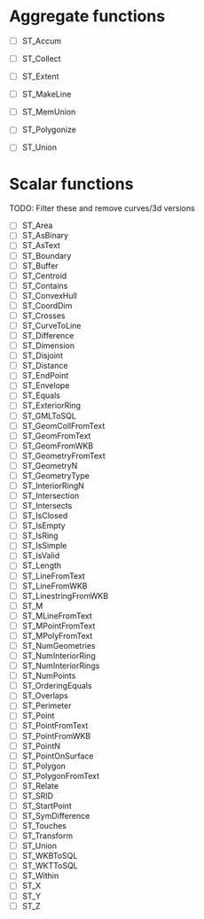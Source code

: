 

# Aggregate functions
- [ ] ST_Accum
- [ ] ST_Collect
- [ ] ST_Extent
- [ ] ST_MakeLine
- [ ] ST_MemUnion
- [ ] ST_Polygonize
- [ ] ST_Union



# Scalar functions

TODO: Filter these and remove curves/3d versions
- [ ] ST_Area
- [ ] ST_AsBinary
- [ ] ST_AsText
- [ ] ST_Boundary
- [ ] ST_Buffer
- [ ] ST_Centroid
- [ ] ST_Contains
- [ ] ST_ConvexHull
- [ ] ST_CoordDim
- [ ] ST_Crosses
- [ ] ST_CurveToLine
- [ ] ST_Difference
- [ ] ST_Dimension
- [ ] ST_Disjoint
- [ ] ST_Distance
- [ ] ST_EndPoint
- [ ] ST_Envelope
- [ ] ST_Equals
- [ ] ST_ExteriorRing
- [ ] ST_GMLToSQL
- [ ] ST_GeomCollFromText
- [ ] ST_GeomFromText
- [ ] ST_GeomFromWKB
- [ ] ST_GeometryFromText
- [ ] ST_GeometryN
- [ ] ST_GeometryType
- [ ] ST_InteriorRingN
- [ ] ST_Intersection
- [ ] ST_Intersects
- [ ] ST_IsClosed
- [ ] ST_IsEmpty
- [ ] ST_IsRing
- [ ] ST_IsSimple
- [ ] ST_IsValid
- [ ] ST_Length
- [ ] ST_LineFromText
- [ ] ST_LineFromWKB
- [ ] ST_LinestringFromWKB
- [ ] ST_M
- [ ] ST_MLineFromText
- [ ] ST_MPointFromText
- [ ] ST_MPolyFromText
- [ ] ST_NumGeometries
- [ ] ST_NumInteriorRing
- [ ] ST_NumInteriorRings
- [ ] ST_NumPoints
- [ ] ST_OrderingEquals
- [ ] ST_Overlaps
- [ ] ST_Perimeter
- [ ] ST_Point
- [ ] ST_PointFromText
- [ ] ST_PointFromWKB
- [ ] ST_PointN
- [ ] ST_PointOnSurface
- [ ] ST_Polygon
- [ ] ST_PolygonFromText
- [ ] ST_Relate
- [ ] ST_SRID
- [ ] ST_StartPoint
- [ ] ST_SymDifference
- [ ] ST_Touches
- [ ] ST_Transform
- [ ] ST_Union
- [ ] ST_WKBToSQL
- [ ] ST_WKTToSQL
- [ ] ST_Within
- [ ] ST_X
- [ ] ST_Y
- [ ] ST_Z